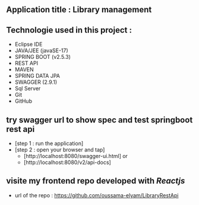 ## Application title : Library management

## Technologie used in this project :

* Eclipse IDE
* JAVA/JEE (javaSE-17)
* SPRING BOOT (v2.5.3)
* REST API
* MAVEN
* SPRING DATA JPA
* SWAGGER (2.9.1)
* Sql Server
* Git
* GitHub

## try swagger url to show spec and test springboot rest api
   - [step 1 : run the application]
   - [step 2 : open your browser and tap]
        - [http://localhost:8080/swagger-ui.html] or
        - [http://localhost:8080/v2/api-docs]

## visite my frontend repo developed with *Reactjs*
   - url of the repo : https://github.com/oussama-elyam/LibraryRestApi
